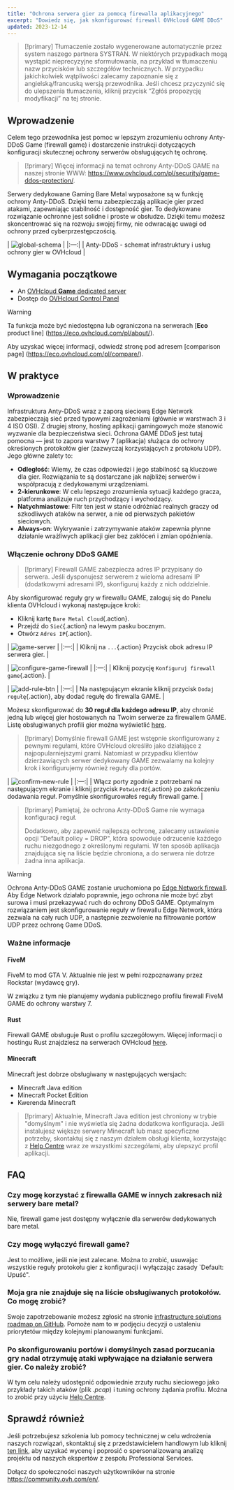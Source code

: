 ```yaml
---
title: "Ochrona serwera gier za pomocą firewalla aplikacyjnego"
excerpt: "Dowiedz się, jak skonfigurować firewall OVHcloud GAME DDoS"
updated: 2023-12-14
---
```


> [!primary]
> Tłumaczenie zostało wygenerowane automatycznie przez system naszego partnera SYSTRAN. W niektórych przypadkach mogą wystąpić nieprecyzyjne sformułowania, na przykład w tłumaczeniu nazw przycisków lub szczegółów technicznych. W przypadku jakichkolwiek wątpliwości zalecamy zapoznanie się z angielską/francuską wersją przewodnika. Jeśli chcesz przyczynić się do ulepszenia tłumaczenia, kliknij przycisk “Zgłóś propozycję modyfikacji” na tej stronie.
>

## Wprowadzenie

Celem tego przewodnika jest pomoc w lepszym zrozumieniu ochrony Anty-DDoS Game (firewall game) i dostarczenie instrukcji dotyczących konfiguracji skutecznej ochrony serwerów obsługujących tę ochronę.

> [!primary]
> Więcej informacji na temat ochrony Anty-DDoS GAME na naszej stronie WWW: <https://www.ovhcloud.com/pl/security/game-ddos-protection/>.
> 

Serwery dedykowane Gaming Bare Metal wyposażone są w funkcję ochrony Anty-DDoS. Dzięki temu zabezpieczają aplikacje gier przed atakami, zapewniając stabilność i dostępność gier. To dedykowane rozwiązanie ochronne jest solidne i proste w obsłudze. Dzięki temu możesz skoncentrować się na rozwoju swojej firmy, nie odwracając uwagi od ochrony przed cyberprzestępczością.

| ![global-schema](images/global_schema_focus_game.png) |
|:—:|
| Anty-DDoS - schemat infrastruktury i usług ochrony gier w OVHcloud |

## Wymagania początkowe

- An [OVHcloud **Game** dedicated server](https://www.ovhcloud.com/pl/bare-metal/prices/#filterType=range_element&filterValue=game)
- Dostęp do [OVHcloud Control Panel](https://www.ovh.com/auth/?action=gotomanager&from=https://www.ovh.pl/&ovhSubsidiary=pl)

> [!warning]
> Ta funkcja może być niedostępna lub ograniczona na serwerach [**Eco** product line] (https://eco.ovhcloud.com/pl/about/).
>
> Aby uzyskać więcej informacji, odwiedź stronę pod adresem [comparison page] (https://eco.ovhcloud.com/pl/compare/).

## W praktyce

### Wprowadzenie

Infrastruktura Anty-DDoS wraz z zaporą sieciową Edge Network zabezpieczają sieć przed typowymi zagrożeniami (głównie w warstwach 3 i 4 ISO OSI). Z drugiej strony, hosting aplikacji gamingowych może stanowić wyzwanie dla bezpieczeństwa sieci. Ochrona GAME DDoS jest tutaj pomocna — jest to zapora warstwy 7 (aplikacja) służąca do ochrony określonych protokołów gier (zazwyczaj korzystających z protokołu UDP). Jego główne zalety to:

- **Odległość**: Wiemy, że czas odpowiedzi i jego stabilność są kluczowe dla gier. Rozwiązania te są dostarczane jak najbliżej serwerów i współpracują z dedykowanymi urządzeniami.
- **2-kierunkowe**: W celu lepszego zrozumienia sytuacji każdego gracza, platforma analizuje ruch przychodzący i wychodzący.
- **Natychmiastowe**: Filtr ten jest w stanie odróżniać realnych graczy od szkodliwych ataków na serwer, a nie od pierwszych pakietów sieciowych.
- **Always-on**: Wykrywanie i zatrzymywanie ataków zapewnia płynne działanie wrażliwych aplikacji gier bez zakłóceń i zmian opóźnienia.

### Włączenie ochrony DDoS GAME

> [!primary]
> Firewall GAME zabezpiecza adres IP przypisany do serwera. Jeśli dysponujesz serwerem z wieloma adresami IP (dodatkowymi adresami IP), skonfiguruj każdy z nich oddzielnie.
>

Aby skonfigurować reguły gry w firewallu GAME, zaloguj się do Panelu klienta OVHcloud i wykonaj następujące kroki:

- Kliknij kartę `Bare Metal Cloud`{.action}.
- Przejdź do `Sieć`{.action} na lewym pasku bocznym.
- Otwórz `Adres IP`{.action}.

| ![game-server](images/firewall_game_01_blur.png) |
|:—:|
| Kliknij na `...`{.action} Przycisk obok adresu IP serwera gier. |

| ![configure-game-firewall](images/firewall_game_02.png) |
|:—:|
| Kliknij pozycję `Konfiguruj firewall game`{.action}. |


| ![add-rule-btn](images/firewall_game_03.png) |
|:—:|
| Na następującym ekranie kliknij przycisk `Dodaj regułę`{.action}, aby dodać regułę do firewalla GAME. |

Możesz skonfigurować do **30 reguł dla każdego adresu IP**, aby chronić jedną lub więcej gier hostowanych na Twoim serwerze za firewallem GAME. Listę obsługiwanych profili gier można wyświetlić [here](https://www.ovhcloud.com/pl/security/game-ddos-protection/).

> [!primary]
> Domyślnie firewall GAME jest wstępnie skonfigurowany z pewnymi regułami, które OVHcloud określiło jako działające z najpopularniejszymi grami. Natomiast w przypadku klientów dzierżawiących serwer dedykowany GAME zezwalamy na kolejny krok i konfigurujemy również reguły dla portów.
> 

| ![confirm-new-rule](images/firewall_game_04.png) |
|:—:|
| Włącz porty zgodnie z potrzebami na następującym ekranie i kliknij przycisk `Potwierdź`{.action} po zakończeniu dodawania reguł. Pomyślnie skonfigurowałeś reguły firewall game. |

> [!primary]
> Pamiętaj, że ochrona Anty-DDoS Game nie wymaga konfiguracji reguł.
>
> Dodatkowo, aby zapewnić najlepszą ochronę, zalecamy ustawienie opcji "Default policy = DROP", która spowoduje odrzucenie każdego ruchu niezgodnego z określonymi regułami. W ten sposób aplikacja znajdująca się na liście będzie chroniona, a do serwera nie dotrze żadna inna aplikacja.
> 

> [!warning]
> Ochrona Anty-DDoS GAME zostanie uruchomiona po [Edge Network firewall](/pages/bare_metal_cloud/dedicated_servers/firewall_network). Aby Edge Network działało poprawnie, jego ochrona nie może być zbyt surowa i musi przekazywać ruch do ochrony DDoS GAME. Optymalnym rozwiązaniem jest skonfigurowanie reguły w firewallu Edge Network, która zezwala na cały ruch UDP, a następnie zezwolenie na filtrowanie portów UDP przez ochronę Game DDoS.
>

### Ważne informacje

#### FiveM

FiveM to mod GTA V. Aktualnie nie jest w pełni rozpoznawany przez Rockstar (wydawcę gry).

W związku z tym nie planujemy wydania publicznego profilu firewall FiveM GAME do ochrony warstwy 7.

#### Rust

Firewall GAME obsługuje Rust o profilu szczegółowym. Więcej informacji o hostingu Rust znajdziesz na serwerach OVHcloud [here](https://www.ovhcloud.com/pl/bare-metal/game/rust-server/).

#### Minecraft

Minecraft jest dobrze obsługiwany w następujących wersjach:

- Minecraft Java edition 
- Minecraft Pocket Edition
- Kwerenda Minecraft

> [!primary]
> Aktualnie, Minecraft Java edition jest chroniony w trybie "domyślnym" i nie wyświetla się żadna dodatkowa konfiguracja. Jeśli instalujesz większe serwery Minecraft lub masz specyficzne potrzeby, skontaktuj się z naszym działem obsługi klienta, korzystając z [Help Centre](https://help.ovhcloud.com/csm?id=csm_cases_requests) wraz ze wszystkimi szczegółami, aby ulepszyć profil aplikacji.
>

## FAQ

### Czy mogę korzystać z firewalla GAME w innych zakresach niż serwery bare metal?

Nie, firewall game jest dostępny wyłącznie dla serwerów dedykowanych bare metal.

### Czy mogę wyłączyć firewall game?

Jest to możliwe, jeśli nie jest zalecane. Można to zrobić, usuwając wszystkie reguły protokołu gier z konfiguracji i wyłączając zasady `Default: Upuść".

### Moja gra nie znajduje się na liście obsługiwanych protokołów. Co mogę zrobić?

Swoje zapotrzebowanie możesz zgłosić na stronie [infrastructure solutions roadmap on GitHub](https://github.com/orgs/ovh/projects/16/views/14). Pomoże nam to w podjęciu decyzji o ustaleniu priorytetów między kolejnymi planowanymi funkcjami.

### Po skonfigurowaniu portów i domyślnych zasad porzucania gry nadal otrzymuję ataki wpływające na działanie serwera gier. Co należy zrobić?

W tym celu należy udostępnić odpowiednie zrzuty ruchu sieciowego jako przykłady takich ataków (plik *.pcap*) i tuning ochrony żądania profilu. Można to zrobić przy użyciu [Help Centre](https://help.ovhcloud.com/csm?id=csm_cases_requests).

## Sprawdź również

Jeśli potrzebujesz szkolenia lub pomocy technicznej w celu wdrożenia naszych rozwiązań, skontaktuj się z przedstawicielem handlowym lub kliknij [ten link](https://www.ovhcloud.com/pl/professional-services/), aby uzyskać wycenę i poprosić o spersonalizowaną analizę projektu od naszych ekspertów z zespołu Professional Services.

Dołącz do społeczności naszych użytkowników na stronie <https://community.ovh.com/en/>.
